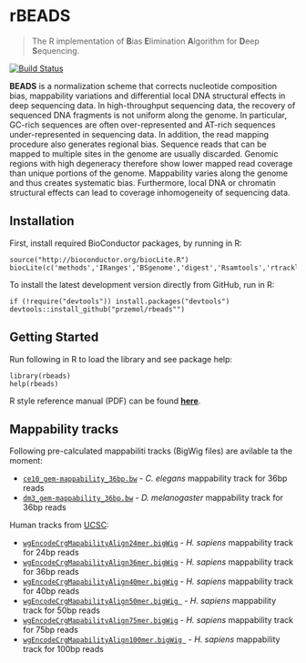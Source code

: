 rBEADS
======

> The R implementation of <strong>B</strong>ias <strong>E</strong>limination <strong>A</strong>lgorithm for <strong>D</strong>eep <strong>S</strong>equencing.

[![Build Status](https://travis-ci.org/Przemol/rbeads.svg?branch=master)](https://travis-ci.org/Przemol/rbeads)

**BEADS** is a normalization scheme that corrects nucleotide composition bias, mappability variations and differential local DNA structural effects in deep sequencing data. In high-throughput sequencing data, the recovery of sequenced DNA fragments is not uniform along the genome. In particular, GC-rich sequences are often over-represented and AT-rich sequences under-represented in sequencing data. In addition, the read mapping procedure also generates regional bias. Sequence reads that can be mapped to multiple sites in the genome are usually discarded. Genomic regions with high degeneracy therefore show lower mapped read coverage than unique portions of the genome. Mappability varies along the genome and thus creates systematic bias. Furthermore, local DNA or chromatin structural effects can lead to coverage inhomogeneity of sequencing data.

## Installation

First, install required BioConductor packages, by running in R:
```{r}
source("http://bioconductor.org/biocLite.R")
biocLite(c('methods','IRanges','BSgenome','digest','Rsamtools','rtracklayer','GenomicRanges','Biostrings'))
```

To install the latest development version directly from GitHub, run in R:
```{r}
if (!require("devtools")) install.packages("devtools")
devtools::install_github("przemol/rbeads"")
```

## Getting Started

Run following in R to load the library and see package help:
```{r}
library(rbeads)
help(rbeads)
```
R style reference manual (PDF) can be found [**here**](https://github.com/Przemol/rbeads/releases/download/v0.3.1-alpha/rbeads.pdf).

## Mappability tracks

Following pre-calculated mappabiliti tracks (BigWig files) are avilable ta the moment:
* [```ce10_gem-mappability_36bp.bw```](https://github.com/Przemol/rbeads/releases/download/v0.3.1-alpha/ce10_gem-mappability_36bp.bw) - *C. elegans* mappability track for 36bp reads
* [```dm3_gem-mappability_36bp.bw```](https://github.com/Przemol/rbeads/releases/download/v0.3.1-alpha/dm3_gem-mappability_36bp.bw) - *D. melanogaster* mappability track for 36bp reads

Human tracks from [UCSC](http://hgdownload.cse.ucsc.edu/goldenPath/hg19/encodeDCC/wgEncodeMapability/):
* [```wgEncodeCrgMapabilityAlign24mer.bigWig```](http://hgdownload.cse.ucsc.edu/goldenPath/hg19/encodeDCC/wgEncodeMapability/wgEncodeCrgMapabilityAlign24mer.bigWig) - *H. sapiens* mappability track for 24bp reads
* [```wgEncodeCrgMapabilityAlign36mer.bigWig```](http://hgdownload.cse.ucsc.edu/goldenPath/hg19/encodeDCC/wgEncodeMapability/wgEncodeCrgMapabilityAlign36mer.bigWig) - *H. sapiens* mappability track for 36bp reads
* [```wgEncodeCrgMapabilityAlign40mer.bigWig```](http://hgdownload.cse.ucsc.edu/goldenPath/hg19/encodeDCC/wgEncodeMapability/wgEncodeCrgMapabilityAlign40mer.bigWig) - *H. sapiens* mappability track for 40bp reads
* [```wgEncodeCrgMapabilityAlign50mer.bigWig ```](http://hgdownload.cse.ucsc.edu/goldenPath/hg19/encodeDCC/wgEncodeMapability/wgEncodeCrgMapabilityAlign50mer.bigWig) - *H. sapiens* mappability track for 50bp reads
* [```wgEncodeCrgMapabilityAlign75mer.bigWig```](http://hgdownload.cse.ucsc.edu/goldenPath/hg19/encodeDCC/wgEncodeMapability/wgEncodeCrgMapabilityAlign75mer.bigWig) - *H. sapiens* mappability track for 75bp reads
* [```wgEncodeCrgMapabilityAlign100mer.bigWig ```](http://hgdownload.cse.ucsc.edu/goldenPath/hg19/encodeDCC/wgEncodeMapability/wgEncodeCrgMapabilityAlign100mer.bigWig) - *H. sapiens* mappability track for 100bp reads
